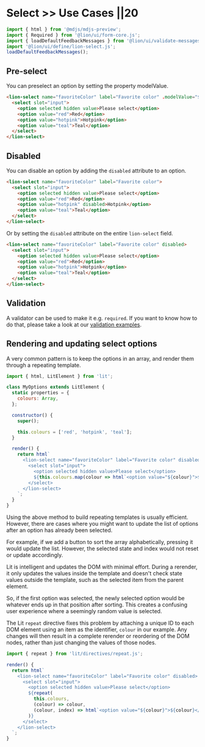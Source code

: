 # Select >> Use Cases ||20

```js script
import { html } from '@mdjs/mdjs-preview';
import { Required } from '@lion/ui/form-core.js';
import { loadDefaultFeedbackMessages } from '@lion/ui/validate-messages.js';
import '@lion/ui/define/lion-select.js';
loadDefaultFeedbackMessages();
```

## Pre-select

You can preselect an option by setting the property modelValue.

```html preview-story
<lion-select name="favoriteColor" label="Favorite color" .modelValue="${'hotpink'}">
  <select slot="input">
    <option selected hidden value>Please select</option>
    <option value="red">Red</option>
    <option value="hotpink">Hotpink</option>
    <option value="teal">Teal</option>
  </select>
</lion-select>
```

## Disabled

You can disable an option by adding the `disabled` attribute to an option.

```html preview-story
<lion-select name="favoriteColor" label="Favorite color">
  <select slot="input">
    <option selected hidden value>Please select</option>
    <option value="red">Red</option>
    <option value="hotpink" disabled>Hotpink</option>
    <option value="teal">Teal</option>
  </select>
</lion-select>
```

Or by setting the `disabled` attribute on the entire `lion-select` field.

```html preview-story
<lion-select name="favoriteColor" label="Favorite color" disabled>
  <select slot="input">
    <option selected hidden value>Please select</option>
    <option value="red">Red</option>
    <option value="hotpink">Hotpink</option>
    <option value="teal">Teal</option>
  </select>
</lion-select>
```

## Validation

A validator can be used to make it e.g. `required`. If you want to know how to do that, please take a look at our [validation examples](../../fundamentals/systems/form/validate.md).

## Rendering and updating select options

A very common pattern is to keep the options in an array, and render them through a repeating template.

```js
import { html, LitElement } from 'lit';

class MyOptions extends LitElement {
  static properties = {
    colours: Array,
  };

  constructor() {
    super();

    this.colours = ['red', 'hotpink', 'teal'];
  }

  render() {
    return html`
      <lion-select name="favoriteColor" label="Favorite color" disabled>
        <select slot="input">
          <option selected hidden value>Please select</option>
          ${this.colours.map(colour => html`<option value="${colour}">${colour}</option>`)}
        </select>
      </lion-select>
    `;
  }
}
```

Using the above method to build repeating templates is usually efficient. However, there are cases where you might want to update the list of options after an option has already been selected.

For example, if we add a button to sort the array alphabetically, pressing it would update the list. However, the selected state and index would not reset or update accordingly.

Lit is intelligent and updates the DOM with minimal effort. During a rerender, it only updates the values inside the template and doesn't check state values outside the template, such as the selected item from the parent element.

So, if the first option was selected, the newly selected option would be whatever ends up in that position after sorting. This creates a confusing user experience where a seemingly random value is selected.

The Lit `repeat` directive fixes this problem by attaching a unique ID to each DOM element using an item as the identifier, `colour` in our example. Any changes will then result in a complete rerender or reordering of the DOM nodes, rather than just changing the values of those nodes.

```js
import { repeat } from 'lit/directives/repeat.js';

render() {
  return html`
    <lion-select name="favoriteColor" label="Favorite color" disabled>
      <select slot="input">
        <option selected hidden value>Please select</option>
        ${repeat(
          this.colours,
          (colour) => colour,
          (colour, index) => html`<option value="${colour}">${colour}</option>`
        )}
      </select>
    </lion-select>
  `;
}
```
